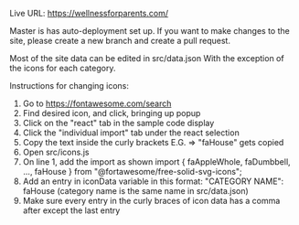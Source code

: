 Live URL:
https://wellnessforparents.com/

Master is has auto-deployment set up. If you want to make changes to the site, please create a new branch and create a pull request. 

Most of the site data can be edited in src/data.json
With the exception of the icons for each category. 

Instructions for changing icons: 
1. Go to https://fontawesome.com/search
2. Find desired icon, and click, bringing up popup
3. Click on the "react" tab in the sample code display
4. Click the "individual import" tab under the react selection
5. Copy the text inside the curly brackets 
    E.G. <FontAwesomeIcon icon={faHouse} /> => "faHouse" gets copied 
6. Open src/icons.js
7. On line 1, add the import as shown 
    import { faAppleWhole, faDumbbell, ..., faHouse } from "@fortawesome/free-solid-svg-icons";
8. Add an entry in iconData variable in this format: "CATEGORY NAME": faHouse (category name is the same name in src/data.json)
9. Make sure every entry in the curly braces of icon data has a comma after except the last entry 